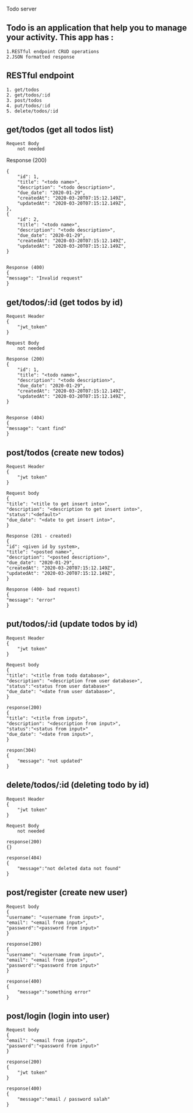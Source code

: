Todo server

## Todo  is an application that help you to manage your activity. This app has :
    1.RESTful endpoint CRUD operations
    2.JSON formatted response

## RESTful endpoint

    1. get/todos
    2. get/todos/:id
    3. post/todos
    4. put/todos/:id
    5. delete/todos/:id


## get/todos (get all todos list)



    Request Body
        not needed


   Response (200)
    
    {
        "id": 1,
        "title": "<todo name>",
        "description": "<todo description>",
        "due_date": "2020-01-29",
        "createdAt": "2020-03-20T07:15:12.149Z",
        "updatedAt": "2020-03-20T07:15:12.149Z",
    },
    {
        "id": 2,
        "title": "<todo name>",
        "description": "<todo description>",
        "due_date": "2020-01-29",
        "createdAt": "2020-03-20T07:15:12.149Z",
        "updatedAt": "2020-03-20T07:15:12.149Z",
    }


    Response (400)
    {
    "message": "Invalid request"
    }




## get/todos/:id (get todos by id)

    Request Header
    {
        "jwt_token"
    }

    Request Body
        not needed

    Response (200)
    {
        "id": 1,
        "title": "<todo name>",
        "description": "<todo description>",
        "due_date": "2020-01-29",
        "createdAt": "2020-03-20T07:15:12.149Z",
        "updatedAt": "2020-03-20T07:15:12.149Z",
    }
    

    Response (404)
    {
    "message": "cant find"
    }


## post/todos (create new todos)

    Request Header
    {
        "jwt token"
    }

    Request body
    {
    "title": "<title to get insert into>",
    "description": "<description to get insert into>",
    "status":"<default>"
    "due_date": "<date to get insert into>",
    }

    Response (201 - created)
    {
    "id": <given id by system>,
    "title": "<posted name>",
    "description": "<posted description>",
    "due_date": "2020-01-29",
    "createdAt": "2020-03-20T07:15:12.149Z",
    "updatedAt": "2020-03-20T07:15:12.149Z",
    }

    Response (400- bad request)
    {
    "message": "error"
    }


## put/todos/:id (update todos by id)

    Request Header
    {
        "jwt token"
    }

    Request body
    {
    "title": "<title from todo database>",
    "description": "<description from user database>",
    "status":"<status from user database>"
    "due_date": "<date from user database>",
    }
    
    response(200)
    {
    "title": "<title from input>",
    "description": "<description from input>",
    "status":"<status from input>"
    "due_date": "<date from input>",
    }

    respon(304)
    {
        "message": "not updated"
    }


## delete/todos/:id (deleting todo by id)


    Request Header
    {
        "jwt token"
    }

    Request Body
        not needed

    response(200)
    {}

    response(404)
    {
        "message":"not deleted data not found"
    }


## post/register (create new user)

    Request body
    {
    "username": "<username from input>",
    "email": "<email from input>",
    "password":"<password from input>"
    }

    response(200)
    {
    "username": "<username from input>",
    "email": "<email from input>",
    "password":"<password from input>"
    }

    response(400)
    {
        "message":"something error"
    }

## post/login (login into user)

    Request body
    {
    "email": "<email from input>",
    "password":"<password from input>"
    }

    response(200)
    {
        "jwt token"
    }

    response(400)
    {
        "message":"email / password salah"
    }